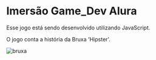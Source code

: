 # Imersão Game_Dev Alura

Esse jogo está sendo desenvolvido utilizando JavaScript.

O jogo conta a história da Bruxa 'Hipster'.

![bruxa](https://user-images.githubusercontent.com/63865025/85480891-2bef1780-b597-11ea-970e-66f6d3195816.png)
